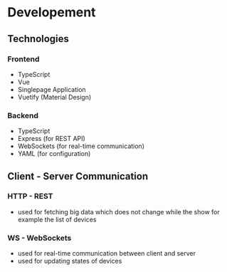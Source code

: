 # Developement

## Technologies

### Frontend

-   TypeScript
-   Vue
-   Singlepage Application
-   Vuetify (Material Design)

### Backend

-   TypeScript
-   Express (for REST API)
-   WebSockets (for real-time communication)
-   YAML (for configuration)

## Client - Server Communication

### HTTP - REST

-   used for fetching big data which does not change while the show for example the list of devices

### WS - WebSockets

-   used for real-time communication between client and server
-   used for updating states of devices
